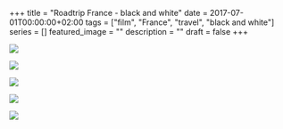 +++
title =  "Roadtrip France - black and white"
date = 2017-07-01T00:00:00+02:00
tags = ["film", "France", "travel", "black and white"]
series = []
featured_image = ""
description = ""
draft = false
+++

![](/img/2017/RoadtripFranceBnW/RoadtripFranceBnW-1.jpg)

![](/img/2017/RoadtripFranceBnW/RoadtripFranceBnW-2.jpg)

![](/img/2017/RoadtripFranceBnW/RoadtripFranceBnW-3.jpg)

![](/img/2017/RoadtripFranceBnW/RoadtripFranceBnW-4.jpg)

![](/img/2017/RoadtripFranceBnW/RoadtripFranceBnW-5.jpg)
